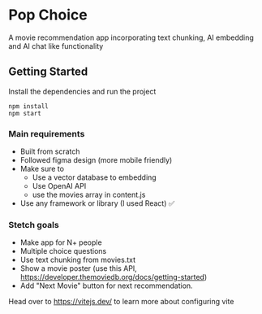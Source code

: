 # Pop Choice
A movie recommendation app incorporating text chunking, AI embedding and AI chat like functionality

## Getting Started
Install the dependencies and run the project
```
npm install
npm start
```


### Main requirements 
- Built from scratch 
- Followed figma design (more mobile friendly) 
- Make sure to
    - Use a vector database to embedding
    - Use OpenAI API
    - use the movies array in content.js
- Use any framework or library (I used React) ✅

### Stetch goals
- Make app for N+ people
- Multiple choice questions
- Use text chunking from movies.txt
- Show a movie poster (use this API, https://developer.themoviedb.org/docs/getting-started)
- Add "Next Movie" button for next recommendation.

Head over to https://vitejs.dev/ to learn more about configuring vite
